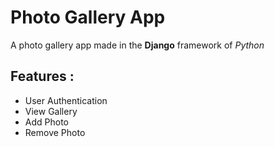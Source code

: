 # Photo Gallery App
A photo gallery app made in the **Django** framework of *Python*

## Features :
- User Authentication
- View Gallery
- Add Photo
- Remove Photo
